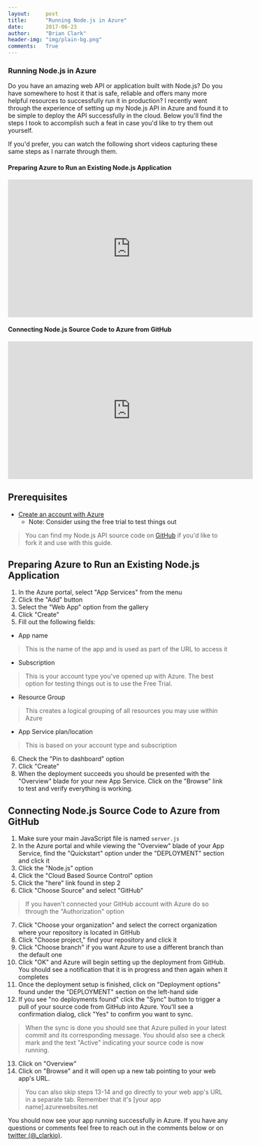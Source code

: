 ```yaml
---
layout:     post
title:      "Running Node.js in Azure"
date:       2017-06-23
author:     "Brian Clark"
header-img: "img/plain-bg.png"
comments:   True
---
```


### Running Node.js in Azure
Do you have an amazing web API or application built with Node.js? Do you have somewhere to host it that is safe, reliable and offers many more helpful resources to successfully run it in production? I recently went through the experience of setting up my Node.js API in Azure and found it to be simple to deploy the API successfully in the cloud. Below you'll find the steps I took to accomplish such a feat in case you'd like to try them out yourself.

If you'd prefer, you can watch the following short videos capturing these same steps as I narrate through them.

#### Preparing Azure to Run an Existing Node.js Application
<iframe width="560" height="315" src="https://www.youtube.com/embed/CFtLF5qVshI" frameborder="0" allowfullscreen></iframe>

#### Connecting Node.js Source Code to Azure from GitHub
<iframe width="560" height="315" src="https://www.youtube.com/embed/IQ7hGovGEmM" frameborder="0" allowfullscreen></iframe>

## Prerequisites
* [Create an account with Azure](https://azure.microsoft.com/)
  - Note: Consider using the free trial to test things out

> You can find my Node.js API source code on [GitHub](https://github.com/clarkio/simple-node-server) if you'd like to fork it and use with this guide.


## Preparing Azure to Run an Existing Node.js Application
1. In the Azure portal, select "App Services" from the menu
2. Click the "Add" button
3. Select the "Web App" option from the gallery
4. Click "Create"
5. Fill out the following fields:
  - App name
  >This is the name of the app and is used as part of the URL to access it
  - Subscription
  >This is your account type you've opened up with Azure. The best option for testing things out is to use the Free Trial.
  - Resource Group
  >This creates a logical grouping of all resources you may use within Azure
  - App Service plan/location
  >This is based on your account type and subscription
6. Check the "Pin to dashboard" option
7. Click "Create"
8. When the deployment succeeds you should be presented with the "Overview" blade for your new App Service. Click on the "Browse" link to test and verify everything is working.

## Connecting Node.js Source Code to Azure from GitHub
1. Make sure your main JavaScript file is named `server.js`
2. In the Azure portal and while viewing the "Overview" blade of your App Service, find the "Quickstart" option under the "DEPLOYMENT" section and click it
3. Click the "Node.js" option
4. Click the "Cloud Based Source Control" option
5. Click the "here" link found in step 2
6. Click  "Choose Source" and select "GitHub"
> If you haven't connected your GitHub account with Azure do so through the "Authorization" option
7. Click "Choose your organization" and select the correct organization where your repository is located in GitHub
8. Click "Choose project," find your repository and click it
9. Click "Choose branch" if you want Azure to use a different branch than the default one
10. Click "OK" and Azure will begin setting up the deployment from GitHub. You should see a notification that it is in progress and then again when it completes
11. Once the deployment setup is finished, click on "Deployment options" found under the "DEPLOYMENT" section on the left-hand side
12. If you see "no deployments found" click the "Sync" button to trigger a pull of your source code from GitHub into Azure. You'll see a confirmation dialog, click "Yes" to confirm you want to sync.
> When the sync is done you should see that Azure pulled in your latest commit and its corresponding message. You should also see a check mark and the text "Active" indicating your source code is now running.
13. Click on "Overview"
14. Click on "Browse" and it will open up a new tab pointing to your web app's URL.
> You can also skip steps 13-14 and go directly to your web app's URL in a separate tab. Remember that it's [your app name].azurewebsites.net

You should now see your app running successfully in Azure. If you have any questions or comments feel free to reach out in the comments below or on [twitter (@_clarkio)](https://twitter.com/_clarkio).